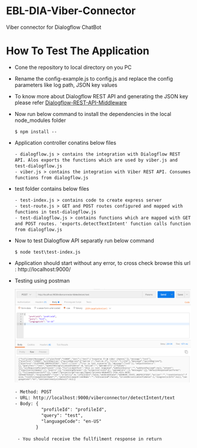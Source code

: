 # EBL-DIA-Viber-Connector
Viber connector for Dialogflow ChatBot

# How To Test The Application
- Cone the repository to local directory on you PC
- Rename the config-example.js to config.js and replace the config parameters like log path, JSON key values
- To know more about Dialogflow REST API and generating the JSON key please refer [Dialogflow-REST-API-Middleware](https://github.com/satishgunjal/Dialogflow-REST-API-Middleware.git)
- Now run below command to install the dependencies in the local node_modules folder
  ```
  $ npm install --
  ```
- Application controller conatins below files
  ```
  - dialogflow.js > contains the integration with Dialogflow REST API. Alos exports the functions which are used by viber.js and test-dialogflow.js
  - viber.js > contains the integration with Viber REST API. Consumes functions from dialogflow.js
  ```

- test folder contains below files
  ```
  - test-index.js > contains code to create express server
  - test-route.js > GET and POST routes configured and mapped with functions in test-dialogflow.js
  - test-dialogflow.js > contains functions which are mapped with GET and POST routes. 'exports.detectTextIntent' function calls function from dialogflow.js
  ```
- Now to test Dialogflow API separatly run below command
  ```
  $ node test\test-index.js   
  ```
 - Application should start without any error, to cross check browse this url : http://localhost:9000/
 - Testing using postman
 
   <img src="images/Dialogflow-API-Testing-Postman.PNG" width="700">
  
    ```
    - Method: POST
    - URL: http://localhost:9000/viberconnector/detectIntent/text
    - Body: {
              "profileId": "profileId", 
              "query": "test",
              "languageCode": "en-US"
            }

     - You should receive the fullfilment response in return
    ```

